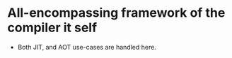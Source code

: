 # All-encompassing framework of the compiler it self

- Both JIT, and AOT use-cases are handled here.